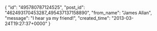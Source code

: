  {
   "id": "495780787124525",
   "post_id": "462493170453287_495437137158890",
   "from_name": "James Allan",
   "message": "I hear ya my friend!",
   "created_time": "2013-03-24T19:27:37+0000"
 }
